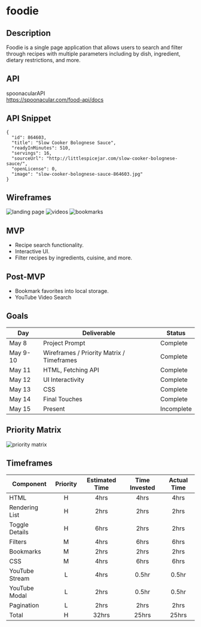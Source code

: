 # foodie

## Description

Foodie is a single page application that allows users to search and filter through recipes with multiple parameters including by dish, ingredient, dietary restrictions, and more.

## API

spoonacularAPI  
https://spoonacular.com/food-api/docs

## API Snippet

```
{
  "id": 864603,
  "title": "Slow Cooker Bolognese Sauce",
  "readyInMinutes": 510,
  "servings": 16,
  "sourceUrl": "http://littlespicejar.com/slow-cooker-bolognese-sauce/",
  "openLicense": 0,
  "image": "slow-cooker-bolognese-sauce-864603.jpg"
}
```

## Wireframes

![landing page](https://git.generalassemb.ly/pcho90/foodie/blob/master/landing-page.jpg)
![videos](https://git.generalassemb.ly/pcho90/foodie/blob/master/videos.jpg)
![bookmarks](https://git.generalassemb.ly/pcho90/foodie/blob/master/bookmarks.jpg)

## MVP

- Recipe search functionality.
- Interactive UI.
- Filter recipes by ingredients, cuisine, and more.

## Post-MVP

- Bookmark favorites into local storage.
- YouTube Video Search

## Goals

| Day      | Deliverable                               | Status     |
| -------- | ----------------------------------------- | ---------- |
| May 8    | Project Prompt                            | Complete   |
| May 9-10 | Wireframes / Priority Matrix / Timeframes | Complete   |
| May 11   | HTML, Fetching API                        | Complete   |
| May 12   | UI Interactivity                          | Complete   |
| May 13   | CSS                                       | Complete   |
| May 14   | Final Touches                             | Complete   |
| May 15   | Present                                   | Incomplete |

## Priority Matrix

![priority matrix](https://git.generalassemb.ly/pcho90/foodie/blob/master/priority-matrix-1.jpg)

## Timeframes

| Component      | Priority | Estimated Time | Time Invested | Actual Time |
| -------------- | :------: | :------------: | :-----------: | :---------: |
| HTML           |    H     |      4hrs      |     4hrs      |    4hrs     |
| Rendering List |    H     |      2hrs      |     2hrs      |    2hrs     |
| Toggle Details |    H     |      6hrs      |     2hrs      |    2hrs     |
| Filters        |    M     |      4hrs      |     6hrs      |    6hrs     |
| Bookmarks      |    M     |      2hrs      |     2hrs      |    2hrs     |
| CSS            |    M     |      4hrs      |     6hrs      |    6hrs     |
| YouTube Stream |    L     |      4hrs      |     0.5hr     |    0.5hr    |
| YouTube Modal  |    L     |      2hrs      |     0.5hr     |    0.5hr    |
| Pagination     |    L     |      2hrs      |     2hrs      |    2hrs     |
| Total          |    H     |     32hrs      |     25hrs     |    25hrs    |
